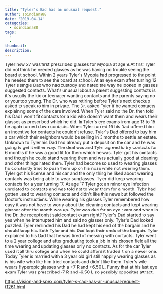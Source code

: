 ```yaml
---
title: "Tyler's Dad has an unusual request."
author: soindiana88
date: '2019-04-14'
categories:
  - soindiana88
tags:
  - 
  - 
thumbnail: 
description: 
---
```


Tyler now 27 was first prescribed glasses for Myopia at age 9.At first Tyler did not think he needed glasses as he was having no trouble seeing the board at school. Within 2 years Tyler's Myopia had progressed to the point he needed them to see the board at school. At an eye exam after turning 12 Tyler's single Dad who had custody and hated the way he looked in glasses suggested contacts. What's unusual about a parent suggesting contacts is it's usually the kid or teenager wanting contacts and the parents saying no or your too young. The Dr. who was retiring before Tyler's next checkup asked to speak to him in private. The Dr. asked Tyler if he wanted contacts explaining some of the care involved. When Tyler said no the Dr. then told his Dad I won't fit contacts for a kid who doesn't want them and wears their glasses as prescribed which he did. In Tyler's eye exams from age 13 to 15 he again turned down contacts. When Tyler turned 16 his Dad offered him an incentive for contacts he couldn't refuse. Tyler's Dad offered to buy him a car which their neighbors would be selling in 3 months to settle an estate. Unknown to Tyler his Dad had already put a deposit on the car and he was going to get it either way. The deal was and Tyler agreed to try contacts for 6 months if he was a good fit for them which he was. Tyler got his contacts and though he could stand wearing them and was actually good at cleaning and other things hated them. Tyler had become so used to wearing glasses he constantly tried to push them up on his nose while not wearing them. Tyler got his license and his car and the only thing he liked about wearing contacts was being able to wear sunglasses. Tyler did keep wearing contacts for a year turning 17. At age 17 Tyler got an minor eye infection unrelated to contacts and was told not to wear them for a month. Tyler had gotten used to wearing contacts and didn't like this news but followed the Doctor's instructions. While wearing his glasses Tyler remembered how easy it was not have to worry about the cleaning contacts and kept wearing glasses after the month was up. Tyler was due for an eye exam and when in the Dr. the receptionist said contact exam right? Tyler's Dad started to say yes when he interrupted him and said no glasses only. Tyler's Dad looked puzzled. Tyler reminded his Dad he had kept his end of the bargain and he should keep his. Both Tyler and his Dad kept their ends of the bargain. Tyler explained to his Dad that he was tired of messing with contacts. Tyler went to a 2 year college and after graduating took a job in his chosen field all the time wearing and updating glasses only no contacts. As for the car Tyler used it all thru college and when he could afford it traded it on a newer one. Today Tyler is married with a 3 year old girl still happily wearing glasses as is his wife who like him tried contacts and didn't like them. Tyler's wife wears Hyperopic glasses with a +7 R and +6.50 L. Funny that at his last eye exam Tyler was prescribed -7 R and -6.50 L so possibly opposites attract.

https://vision-and-spex.com/tyler-s-dad-has-an-unusual-request-t1261.html
